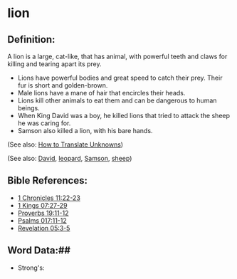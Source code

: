 # lion #

## Definition: ##

A lion is a large, cat-like, that has animal, with powerful teeth and claws for killing and tearing apart its prey.

* Lions have powerful bodies and great speed to catch their prey. Their fur is short and golden-brown.
* Male lions have a mane of hair that encircles their heads.
* Lions kill other animals to eat them and can be dangerous to human beings.
* When King David was a boy, he killed lions that tried to attack the sheep he was caring for.
* Samson also killed a lion, with his bare hands.

(See also: [How to Translate Unknowns](rc://en/ta/man/translate/translate-unknown))

(See also: [David](../other/david.md), [leopard](../other/leopard.md), [Samson](../other/samson.md), [sheep](../other/sheep.md))

## Bible References: ##

* [1 Chronicles 11:22-23](rc://en/tn/help/1ch/11/22)
* [1 Kings 07:27-29](rc://en/tn/help/1ki/07/27)
* [Proverbs 19:11-12](rc://en/tn/help/pro/19/11)
* [Psalms 017:11-12](rc://en/tn/help/psa/017/011)
* [Revelation 05:3-5](rc://en/tn/help/rev/05/03)

## Word Data:##

* Strong's: 

